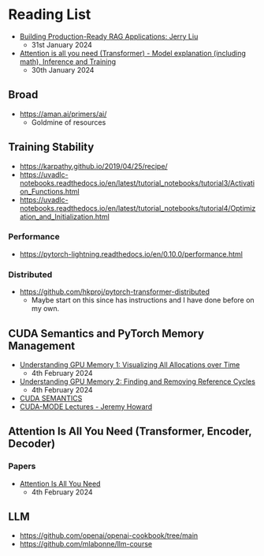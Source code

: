 # Reading List

-   [Building Production-Ready RAG Applications: Jerry Liu](https://www.youtube.com/watch?v=TRjq7t2Ms5I)
    -   31st January 2024
-   [Attention is all you need (Transformer) - Model explanation (including math), Inference and Training](https://www.youtube.com/watch?v=bCz4OMemCcA&t=51s)
    -   30th January 2024

## Broad

-   https://aman.ai/primers/ai/
    -   Goldmine of resources

## Training Stability

-   https://karpathy.github.io/2019/04/25/recipe/
-   https://uvadlc-notebooks.readthedocs.io/en/latest/tutorial_notebooks/tutorial3/Activation_Functions.html
-   https://uvadlc-notebooks.readthedocs.io/en/latest/tutorial_notebooks/tutorial4/Optimization_and_Initialization.html

### Performance

-   https://pytorch-lightning.readthedocs.io/en/0.10.0/performance.html

### Distributed

-   https://github.com/hkproj/pytorch-transformer-distributed
    -   Maybe start on this since has instructions and I have done before on my
        own.

## CUDA Semantics and PyTorch Memory Management

-   [Understanding GPU Memory 1: Visualizing All Allocations over Time](https://pytorch.org/blog/understanding-gpu-memory-1/)
    -   4th February 2024
-   [Understanding GPU Memory 2: Finding and Removing Reference Cycles](https://pytorch.org/blog/understanding-gpu-memory-2/)
    -   4th February 2024
-   [CUDA SEMANTICS](https://pytorch.org/docs/stable/notes/cuda.html)
-   [CUDA-MODE Lectures - Jeremy Howard](https://github.com/cuda-mode/lectures)

## Attention Is All You Need (Transformer, Encoder, Decoder)

### Papers

-   [Attention Is All You Need](https://arxiv.org/abs/1706.03762)
    -   4th February 2024

## LLM

-   https://github.com/openai/openai-cookbook/tree/main
-   https://github.com/mlabonne/llm-course
